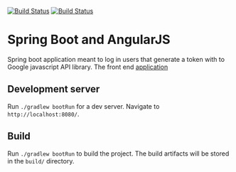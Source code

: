 [![Build Status](https://travis-ci.org/javiersvg/tour-of-heroes.svg?branch=master)](https://travis-ci.org/javiersvg/tour-of-heroes)
[![Build Status](https://sonarcloud.io/api/project_badges/measure?project=com.javiersvg%3Atour-of-heroes&metric=alert_status)](https://sonarcloud.io/dashboard?id=com.javiersvg%3Atour-of-heroes)

# Spring Boot and AngularJS

Spring boot application meant to log in users that generate a token with to 
 Google javascript API library. 
 The front end [application](https://github.com/javiersvg/angular-tour-of-heroes)
 
 ## Development server
 Run `./gradlew bootRun` for a dev server. Navigate to `http://localhost:8080/`.
 
 ## Build   
 Run `./gradlew bootRun` to build the project. The build artifacts will be stored in the `build/` directory.